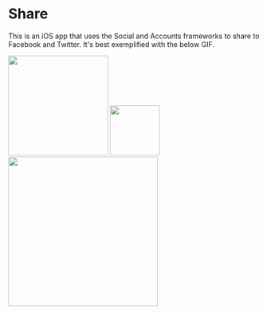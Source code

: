 # Share
This is an iOS app that uses the Social and Accounts frameworks to share to Facebook and Twitter. It's best exemplified with the below GIF.

<img src="http://i.imgur.com/pgQfprX.png" width=200>

<img src="http://i.imgur.com/Im0CJEX.png" width="100">

<img src="http://i.imgur.com/ukdXpC6.gif" width="300">
